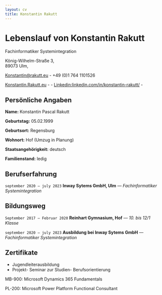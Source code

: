 ```yaml
---
layout: cv
title: Konstantin Rakutt
---
```

# Lebenslauf von Konstantin Rakutt
Fachinformatiker Systemintegration

König-Wilhelm-Straße 3,<br/>
89073 Ulm,<br/>

<a href="mailto:Konstantin@rakutt.eu">Konstantin@rakutt.eu</a> - +49 (0)1 764 1101526

<div id="webaddress">
  <a href="https://konstantin.rakutt.eu"><i class="fa-solid fa-house"></i> Konstantin.Rakutt.eu</a> - 
  <a href="https://github.com/dieerkenntnis"><i class="fa-brands fa-github"></i> </a> - 
  <a href="https://www.linkedin.com/in/konstantin-rakutt/"><i class="fa-brands fa-linkedin"></i>Linkedin:linkedin.com/in/konstantin-rakutt/</a> - 
</div>


## Persönliche Angaben

__Name:__ Konstantin Pascal Rakutt

__Geburtstag:__ 05.02.1999

__Geburtsort:__ Regensburg

__Wohnort:__ Hof (Umzug in Planung)

__Staatsangehörigkeit:__ deutsch

__Familienstand:__ ledig
## Berufserfahrung

`september 2020 – july 2023`
__Inway Sytems GmbH, Ulm__ *— Fachinformatiker Systemintegration*

## Bildungsweg

`September 2017 – Februar 2020`
__Reinhart Gymnasium, Hof__ *— 10. bis 12/1 Klasse*

`september 2020 – july 2023`
__Ausbildung bei Inway Sytems GmbH__ *— Fachinformatiker Systemintegration*


## Zertifikate

* Jugendleiterausbildung 
* Projekt- Seminar zur Studien- Berufsorientierung

MB-900: Microsoft Dynamics 365 Fundamentals

PL-200: Microsoft Power Platform Functional Consultant



<!-- ### Footer

Last updated: Feb 2024 -->


